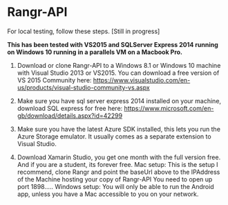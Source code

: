# Rangr-API

For local testing, follow these steps. [Still in progress]

**This has been tested with VS2015 and SQLServer Express 2014 running on Windows 10 running in a parallels VM on a Macbook Pro.**

1. Download or clone Rangr-API to a Windows 8.1 or Windows 10 machine with Visual Studio 2013 or VS2015. You can download a free version of VS 2015 Community here: https://www.visualstudio.com/en-us/products/visual-studio-community-vs.aspx

2. Make sure you have sql server express 2014 installed on your machine, download SQL express for free here: https://www.microsoft.com/en-gb/download/details.aspx?id=42299

3. Make sure you have the latest Azure SDK installed, this lets you run the Azure Storage emulator. It usually comes as a separate extension to Visual Studio.

4. Download Xamarin Studio, you get one month with the full version free. And if you are a student, its forever free.
Mac setup: This is the setup I recommend, clone Rangr and point the baseUrl above to the IPAddress of the Machine hosting your copy of Rangr-API
You need to open up port 1898.....
Windows setup: You will only be able to run the Android app, unless you have a Mac accessible to you on your network.

